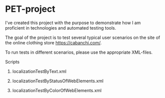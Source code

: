 # PET-project

I've created this project with the purpose to demonstrate how I am proficient in technologies and automated testing tools.
 
 The goal of the project is to test several typical user scenarios on the site of the online clothing store https://cabanchi.com/.

 To run tests in different scenarios, please use the appropriate XML-files. 

 Scripts

1. localizationTestByText.xml

2. localizationTestByStatusOfWebElements.xml

3. localizationTestByColorOfWebElements.xml
